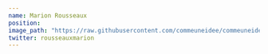 ```yaml
---
name: Marion Rousseaux
position: 
image_path: "https://raw.githubusercontent.com/commeuneidee/commeuneidee.github.io/master/images/MarionR.png"
twitter: rousseauxmarion
---
```

